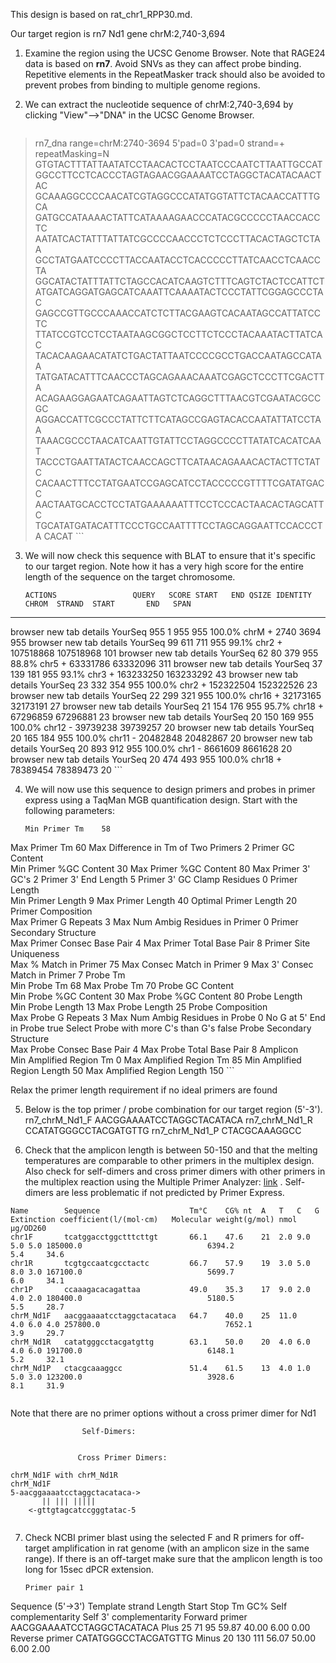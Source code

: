 This design is based on rat_chr1_RPP30.md.

Our target region is rn7 Nd1 gene chrM:2,740-3,694 

1. Examine the region using the UCSC Genome Browser. Note that RAGE24 data is based on **rn7**. Avoid SNVs as they can affect probe binding. Repetitive elements in the RepeatMasker track should also be avoided to prevent probes from binding to multiple genome regions. 
   
2. We can extract the nucleotide sequence of chrM:2,740-3,694 by clicking "View"-->"DNA" in the UCSC Genome Browser. 
    ```
>rn7_dna range=chrM:2740-3694 5'pad=0 3'pad=0 strand=+ repeatMasking=N
GTGTACTTTATTAATATCCTAACACTCCTAATCCCAATCTTAATTGCCAT
GGCCTTCCTCACCCTAGTAGAACGGAAAATCCTAGGCTACATACAACTAC
GCAAAGGCCCCAACATCGTAGGCCCATATGGTATTCTACAACCATTTGCA
GATGCCATAAAACTATTCATAAAAGAACCCATACGCCCCCTAACCACCTC
AATATCACTATTTATTATCGCCCCAACCCTCTCCCTTACACTAGCTCTAA
GCCTATGAATCCCCTTACCAATACCTCACCCCCTTATCAACCTCAACCTA
GGCATACTATTTATTCTAGCCACATCAAGTCTTTCAGTCTACTCCATTCT
ATGATCAGGATGAGCATCAAATTCAAAATACTCCCTATTCGGAGCCCTAC
GAGCCGTTGCCCAAACCATCTCTTACGAAGTCACAATAGCCATTATCCTC
TTATCCGTCCTCCTAATAAGCGGCTCCTTCTCCCTACAAATACTTATCAC
TACACAAGAACATATCTGACTATTAATCCCCGCCTGACCAATAGCCATAA
TATGATACATTTCAACCCTAGCAGAAACAAATCGAGCTCCCTTCGACTTA
ACAGAAGGAGAATCAGAATTAGTCTCAGGCTTTAACGTCGAATACGCCGC
AGGACCATTCGCCCTATTCTTCATAGCCGAGTACACCAATATTATCCTAA
TAAACGCCCTAACATCAATTGTATTCCTAGGCCCCTTATATCACATCAAT
TACCCTGAATTATACTCAACCAGCTTCATAACAGAAACACTACTTCTATC
CACAACTTTCCTATGAATCCGAGCATCCTACCCCCGTTTTCGATATGACC
AACTAATGCACCTCCTATGAAAAAATTTCCTCCCACTAACACTAGCATTC
TGCATATGATACATTTCCCTGCCAATTTTCCTAGCAGGAATTCCACCCTA
CACAT
    ```

3. We will now check this sequence with BLAT to ensure that it's specific to our target region. Note how it has a very high score for the entire length of the sequence on the target chromosome. 
    ```
   ACTIONS                 QUERY   SCORE START   END QSIZE IDENTITY  CHROM  STRAND  START       END   SPAN
------------------------------------------------------------------------------------------------------------
browser new tab details YourSeq   955     1   955   955   100.0%  chrM   +        2740      3694    955
browser new tab details YourSeq    99   611   711   955    99.1%  chr2   +   107518868 107518968    101
browser new tab details YourSeq    62    80   379   955    88.8%  chr5   +    63331786  63332096    311
browser new tab details YourSeq    37   139   181   955    93.1%  chr3   +   163233250 163233292     43
browser new tab details YourSeq    23   332   354   955   100.0%  chr2   +   152322504 152322526     23
browser new tab details YourSeq    22   299   321   955   100.0%  chr16  +    32173165  32173191     27
browser new tab details YourSeq    21   154   176   955    95.7%  chr18  +    67296859  67296881     23
browser new tab details YourSeq    20   150   169   955   100.0%  chr12  -    39739238  39739257     20
browser new tab details YourSeq    20   165   184   955   100.0%  chr11  -    20482848  20482867     20
browser new tab details YourSeq    20   893   912   955   100.0%  chr1   -     8661609   8661628     20
browser new tab details YourSeq    20   474   493   955   100.0%  chr18  +    78389454  78389473     20
    ```

4. We will now use this sequence to design primers and probes in primer express using a TaqMan MGB quantification design. Start with the following parameters:

    ```
   Min Primer Tm	58
Max Primer Tm	60
Max Difference in Tm of Two Primers	2
Primer GC Content	
Min Primer %GC Content	30
Max Primer %GC Content	80
Max Primer 3' GC's	2
Primer 3' End Length	5
Primer 3' GC Clamp Residues	0
Primer Length	
Min Primer Length	9
Max Primer Length	40
Optimal Primer Length	20
Primer Composition	
Max Primer G Repeats	3
Max Num Ambig Residues in Primer	0
Primer Secondary Structure	
Max Primer Consec Base Pair	4
Max Primer Total Base Pair	8
Primer Site Uniqueness	
Max % Match in Primer	75
Max Consec Match in Primer	9
Max 3' Consec Match in Primer	7
Probe Tm	
Min Probe Tm	68
Max Probe Tm	70
Probe GC Content	
Min Probe %GC Content	30
Max Probe %GC Content	80
Probe Length	
Min Probe Length	13
Max Probe Length	25
Probe Composition	
Max Probe G Repeats	3
Max Num Ambig Residues in Probe	0
No G at 5' End in Probe	true
Select Probe with more C's than G's	false
Probe Secondary Structure	
Max Probe Consec Base Pair	4
Max Probe Total Base Pair	8
Amplicon	
Min Amplified Region Tm	0
Max Amplified Region Tm	85
Min Amplified Region Length	50
Max Amplified Region Length	150
    ```

Relax the primer length requirement if no ideal primers are found
   
5. Below is the top primer / probe combination for our target region (5'-3').
rn7_chrM_Nd1_F  AACGGAAAATCCTAGGCTACATACA
rn7_chrM_Nd1_R  CCATATGGGCCTACGATGTTG
rn7_chrM_Nd1_P  CTACGCAAAGGCC

6. 
    Check that the amplicon length is between 50-150 and that the melting temperatures are comparable to other primers in the multiplex design. Also check for self-dimers and cross primer dimers with other primers in the multiplex reaction using the Multiple Primer Analyzer: [link](https://www.thermofisher.com/us/en/home/brands/thermo-scientific/molecular-biology/molecular-biology-learning-center/molecular-biology-resource-library/thermo-scientific-web-tools/multiple-primer-analyzer.html) . Self-dimers are less problematic if not predicted by Primer Express. 
   
```
Name     	Sequence                 	Tm°C	CG%	nt	A	T	C	G	Extinction coefficient(l/(mol·cm)	Molecular weight(g/mol)	nmol	µg/OD260
chr1F    	tcatggacctggctttcttgt    	66.1	47.6	21	2.0	9.0	5.0	5.0	185000.0                         	6394.2                 	5.4 	34.6
chr1R    	tcgtgccaatcgcctactc      	66.7	57.9	19	3.0	5.0	8.0	3.0	167100.0                         	5699.7                 	6.0 	34.1
chr1P    	ccaaagacacagattaa        	49.0	35.3	17	9.0	2.0	4.0	2.0	180400.0                         	5180.5                 	5.5 	28.7
chrM_Nd1F	aacggaaaatcctaggctacataca	64.7	40.0	25	11.0	4.0	6.0	4.0	257800.0                         	7652.1                 	3.9 	29.7
chrM_Nd1R	catatgggcctacgatgttg     	63.1	50.0	20	4.0	6.0	4.0	6.0	191700.0                         	6148.1                 	5.2 	32.1
chrM_Nd1P	ctacgcaaaggcc            	51.4	61.5	13	4.0	1.0	5.0	3.0	123200.0                         	3928.6                 	8.1 	31.9


```

Note that there are no primer options without a cross primer dimer for Nd1
```
                Self-Dimers:


               Cross Primer Dimers:

chrM_Nd1F with chrM_Nd1R
chrM_Nd1F
5-aacggaaaatcctaggctacataca->
       || ||| |||||       
    <-gttgtagcatccgggtatac-5


   ```

7. Check NCBI primer blast using the selected F and R primers for off-target amplification in rat genome (with an amplicon size in the same range). If there is an off-target make sure that the amplicon length is too long for 15sec dPCR extension.
   ```
   Primer pair 1
Sequence (5'->3')	Template strand	Length	Start	Stop	Tm	GC%	Self complementarity	Self 3' complementarity
Forward primer	AACGGAAAATCCTAGGCTACATACA	Plus	25	71	95	59.87	40.00	6.00	0.00
Reverse primer	CATATGGGCCTACGATGTTG	Minus	20	130	111	56.07	50.00	6.00	2.00

  
   ```
   

